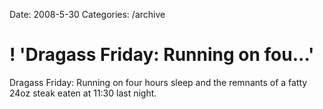 Date: 2008-5-30
Categories: /archive

# ! 'Dragass Friday: Running on fou...'

Dragass Friday: Running on four hours sleep and the remnants of a fatty 24oz steak eaten at 11:30 last night.

